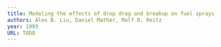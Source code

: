 ```yaml
---
title: Modeling the effects of drop drag and breakup on fuel sprays
authors: Alex B. Liu, Daniel Mather, Rolf D. Reitz
year: 1993
URL: TODO
---
```


